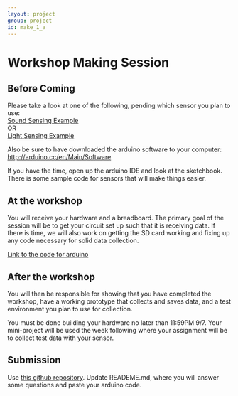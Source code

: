 ```yaml
---
layout: project
group: project
id: make_1_a
---
```


# Workshop Making Session

## Before Coming

Please take a look at one of the following, pending which sensor you plan to use:  
[Sound Sensing Example](https://www.inkling.com/read/arduino-cookbook-michael-margolis-2nd/chapter-6/recipe-6-7)  
OR  
[Light Sensing Example](http://arduinobasics.blogspot.com/2011/06/arduino-uno-photocell-sensing-light.html)

Also be sure to have downloaded the arduino software to your computer: http://arduino.cc/en/Main/Software

If you have the time, open up the arduino IDE and look at the sketchbook.  There is some sample code for sensors that will make things easier.

## At the workshop

You will receive your hardware and a breadboard.  The primary goal of the session will be to get your circuit set up such that it is receiving data.  If there is time, we will also work on getting the SD card working and fixing up any code necessary for solid data collection.

[Link to the code for arduino](https://github.com/wannabeCitizen/arduino_projects)

## After the workshop

You will then be responsible for showing that you have completed the workshop, have a working prototype that collects and saves data, and a test environment you plan to use for collection.

You must be done building your hardware no later than 11:59PM 9/7.  Your mini-project will be used the week following where your assignment will be to collect test data with your sensor.

## Submission
Use [this github repository](https://github.com/CSCI-4830-002-2014/project-1-make-a). Update READEME.md, where you will answer some questions and paste your arduino code.
